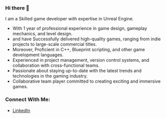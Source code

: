### Hi there 👋
I am a Skilled game developer with expertise in Unreal Engine.
- With 1 year of professional experience in game design, gameplay mechanics, and level design.
- and have Successfully delivered high-quality games, ranging from indie projects to large-scale commercial titles.
- Moreover, Proficient in C++, Blueprint scripting, and other game development languages.
- Experienced in project management, version control systems, and collaboration with cross-functional teams.
- Passionate about staying up-to-date with the latest trends and technologies in the gaming industry.
- Collaborative team player committed to creating exciting and immersive games.

### Connect With Me:
- [LinkedIn](https://www.linkedin.com/in/taha-rizwan-6a6297230/)
<!--
**syedTahaRizwan/syedTahaRizwan** is a ✨ _special_ ✨ repository because its `README.md` (this file) appears on your GitHub profile.

Here are some ideas to get you started:

- 🔭 I’m currently working on ...
- 🌱 I’m currently learning ...
- 👯 I’m looking to collaborate on ...
- 🤔 I’m looking for help with ...
- 💬 Ask me about ...
- 📫 How to reach me: ...
- 😄 Pronouns: ...
- ⚡ Fun fact: ...
-->
